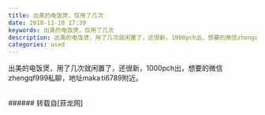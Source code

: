 ```yaml
---
title: 出美的电饭煲，仅用了几次
date: 2018-11-10 17:39
keywords: 出美的电饭煲，仅用了几次
description: 出美的电饭煲，用了几次就闲置了，还很新，1000pch出，想要的微信zhengqf999私聊，地址maka ti6789附近。
categories: used
---
```

<td class="t_f" id="postmessage_2251821">

出美的电饭煲，用了几次就闲置了，还很新，1000pch出，想要的微信zhengqf999私聊，地址maka ti6789附近。<br/>
<img alt="" border="0" class="zoom" data-cf-modified-5b9a5e6e1e39b3ddb5b3175d-="" file="http://www.flw.ph/data/appbyme/upload/image/201811/10/g5tjY5nbh8VB.jpg" id="aimg_MSrLo" lazyloadthumb="1" onclick="" onmouseover="" src="http://www.flw.ph/data/appbyme/upload/image/201811/10/g5tjY5nbh8VB.jpg"/><br/>
<br/>
</td>
###### 转载自[菲龙网]